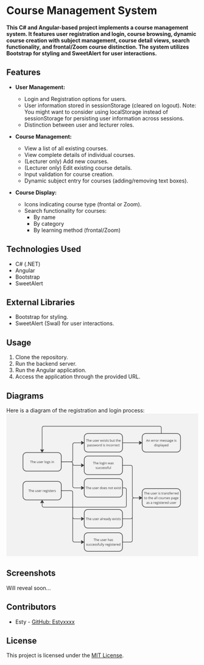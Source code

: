 # Course Management System
**This C# and Angular-based project implements a course management system. It features user registration and login, course browsing, dynamic course creation with subject management, course detail views, search functionality, and frontal/Zoom course distinction. The system utilizes Bootstrap for styling and SweetAlert for user interactions.**

## Features

- **User Management:**
  - Login and Registration options for users.
  - User information stored in sessionStorage (cleared on logout). Note: You might want to consider using localStorage instead of sessionStorage for persisting user information across sessions.
  - Distinction between user and lecturer roles.

- **Course Management:**
  - View a list of all existing courses.
  - View complete details of individual courses.
  - (Lecturer only) Add new courses.
  - (Lecturer only) Edit existing course details.
  - Input validation for course creation.
  - Dynamic subject entry for courses (adding/removing text boxes).

- **Course Display:**
  - Icons indicating course type (frontal or Zoom).
  - Search functionality for courses:
      - By name
      - By category
      - By learning method (frontal/Zoom)

## Technologies Used
  - C# (.NET)
  - Angular
  - Bootstrap
  - SweetAlert

## External Libraries
  - Bootstrap for styling.
  - SweetAlert (Swal) for user interactions.

## Usage

1. Clone the repository.
2. Run the backend server.
3. Run the Angular application.
4. Access the application through the provided URL.
 
## Diagrams
Here is a diagram of the registration and login process:
<img width="947" alt="English Angular Project Diagram" src="https://github.com/estyxxxx/AngularProject/blob/main/English%20Angular%20Project%20Diagram.jpg">

## Screenshots
Will reveal soon...

## Contributors

- Esty - [GitHub: Estyxxxx](https://github.com/Estyxxxx)

## License

This project is licensed under the [MIT License](LICENSE).
